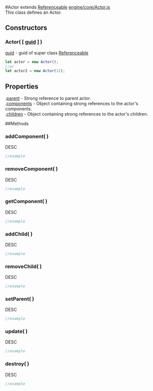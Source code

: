 #Actor extends [Referenceable](Referenceable.js)
[engine/core/Actor.js](https://github.com/mjneil/CruftEngine/blob/master/engine/core/Actor.js)		
This class defines an Actor. 

## Constructors

### Actor( [ [guid](/primitives.md#number) ] )
[guid](/primitives.md#number) - guid of super class [Referenceable](Referenceable.js)

```javascript
let actor = new Actor(); 
//or
let actor2 = new Actor(12);
```



## Properties
.[parent](Actor.md) - Strong reference to parent actor. 		
.[components](/primitives.md#object) - Object containing strong references to the actor's components. 		
.[children](/primitives.md#object) - Object containing strong references to the actor's children. 


##Methods


### addComponent(  )
DESC

```javascript
//example
```


### removeComponent(  )
DESC

```javascript
//example
```


### getComponent(  )
DESC

```javascript
//example
```

### addChild(  )
DESC

```javascript
//example
```

### removeChild(  )
DESC

```javascript
//example
```


### setParent(  )
DESC

```javascript
//example
```


### update(  )
DESC

```javascript
//example
```


### destroy(  )
DESC

```javascript
//example
```
